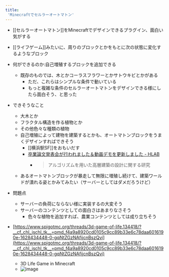 ```yaml
---
title:
 'Minecraftでセルラーオートマトン'
---
```


- [[セルラーオートマトン]]をMinecraftでデザインできるプラグイン、面白い気がする

- [[ライフゲーム]]みたいに、周りのブロックとかをもとに次の状態に変化するようなブロック

- 何ができるのか:自己増殖するブロックを追加できる
    - 既存のものでは、木とかコーラスフラワーとかサトウキビとかがある
        - ただ、これらはシンプルな条件で動いている
        - もっと複雑な条件のセルラーオートマトンをデザインできる様にしたら面白そう、と思った
- できそうなこと
    - 大木とか
    - フラクタル構造を作る植物とか
    - その他色々な種類の植物
    - 自己増殖によって建物を建築するとかも、オートマトンブロックをうまくデザインすればできそう
        - [[横浜駅SF]]をおもいだす
        - [卒業論文発表会が行われました＆動画デモを更新しました - HLAB](http://www.hlab-arch.jp/article.php/20100301220629806)
            - > アルゴリズムを用いた高層建築の設計に関する研究
    - あるオートマトンブロックが暴走して無限に増殖し続けて、建築ワールドが潰れる姿とかみてみたい（サーバーとしてはダメだろうけど）

- 問題点
    - サーバーの負荷にならない様に実装するの大変そう
    - サーバーのコンテンツとしての面白さはあまりなさそう
        - 色々な植物を追加すれば、農業コンテンツとしては成り立ちそう

- [https://www.spigotmc.org/threads/3d-game-of-life.134418/?__cf_chl_jschl_tk__=pmd_f4a9a8920cd0105c9cc89b33e6c78daa6016190e-1628434448-0-gqNtZGzNAfijcnBszQvi](https://www.spigotmc.org/threads/3d-game-of-life.134418/?__cf_chl_jschl_tk__=pmd_f4a9a8920cd0105c9cc89b33e6c78daa6016190e-1628434448-0-gqNtZGzNAfijcnBszQvi)
    - 3D Life Game in Minecraft
    - ![image](https://gyazo.com/65c947f97688e2bc033c49cba39abe69/thumb/1000)
